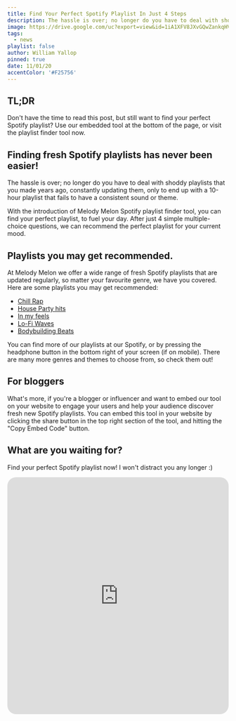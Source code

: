 ```yaml
---
title: Find Your Perfect Spotify Playlist In Just 4 Steps
description: The hassle is over; no longer do you have to deal with shoddy playlists that you made years ago, constantly updating them, only to end up with a 10-hour playlist that fails to have a consistent sound or theme.
image: https://drive.google.com/uc?export=view&id=1iA1XFV8JXvGQwZankqHVx_CuRt-OaWtU
tags:
  - news
playlist: false
author: William Yallop
pinned: true
date: 11/01/20
accentColor: '#F25756'
---
```


## TL;DR
Don't have the time to read this post, but still want to find your perfect Spotify playlist? Use our embedded tool at the bottom of the page, or visit the playlist finder tool now.

## Finding fresh Spotify playlists has never been easier!
The hassle is over; no longer do you have to deal with shoddy playlists that you made years ago, constantly updating them, only to end up with a 10-hour playlist that fails to have a consistent sound or theme.

With the introduction of Melody Melon Spotify playlist finder tool, you can find your perfect playlist, to fuel your day. After just 4 simple multiple-choice questions, we can recommend the perfect playlist for your current mood.

## Playlists you may get recommended.
At Melody Melon we offer a wide range of fresh Spotify playlists that are updated regularly, so matter your favourite genre, we have you covered. Here are some playlists you may get recommended:

- <a href="https://melodymelon.com/playlist/chill-rap">Chill Rap</a>
- <a href="https://melodymelon.com/playlist/house-party-hits">House Party hits</a>
- <a href="https://melodymelon.com/playlist/in-my-feels">In my feels</a>
- <a href="https://melodymelon.com/playlist/lo-fi-waves">Lo-Fi Waves</a>
- <a href="https://melodymelon.com/playlist/bodybuilding-beats">Bodybuilding Beats</a>

You can find more of our playlists at our Spotify, or by pressing the headphone button in the bottom right of your screen (if on mobile). There are many more genres and themes to choose from, so check them out!

## For bloggers
What's more, if you're a blogger or influencer and want to embed our tool on your website to engage your users and help your audience discover fresh new Spotify playlists. You can embed this tool in your website by clicking the share button in the top right section of the tool, and hitting the "Copy Embed Code" button.

## What are you waiting for?
Find your perfect Spotify playlist now! I won't distract you any longer :)

<iframe src="https://finder.melodymelon.com/" style="border:0px none; border-radius: 20px; width: 100%; margin-bottom: 20px;" name="myiFrame" scrolling="no" frameborder="0" marginheight="0px" marginwidth="0px" height="540px" width="800px" allowfullscreen></iframe>